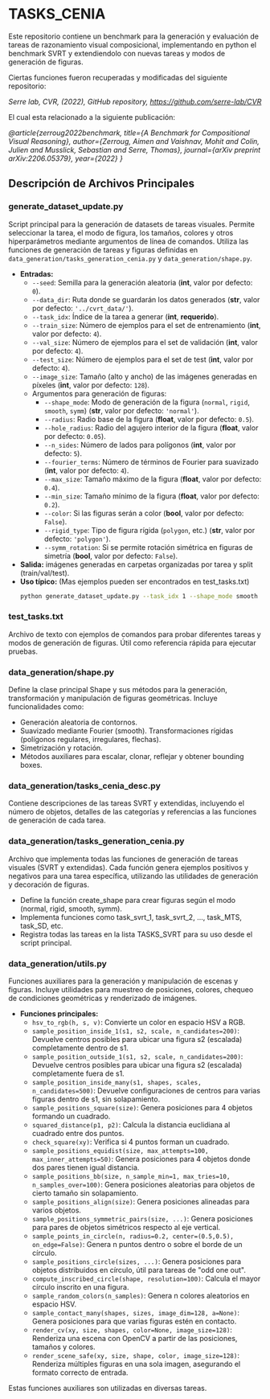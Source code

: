 # TASKS_CENIA

Este repositorio contiene un benchmark para la generación y evaluación de tareas de razonamiento visual composicional, implementando en python el benchmark SVRT y extendiendolo con nuevas tareas y modos de generación de figuras.

Ciertas funciones fueron recuperadas y modificadas del siguiente repositorio:

<cite> Serre lab, CVR, (2022), GitHub repository, https://github.com/serre-lab/CVR </cite>

El cual esta relacionado a la siguiente publicación:

 <cite>@article{zerroug2022benchmark,
  title={A Benchmark for Compositional Visual Reasoning},
  author={Zerroug, Aimen and Vaishnav, Mohit and Colin, Julien and Musslick, Sebastian and Serre, Thomas},
  journal={arXiv preprint arXiv:2206.05379},
  year={2022}
}</cite>

## Descripción de Archivos Principales

### generate_dataset_update.py

Script principal para la generación de datasets de tareas visuales. Permite seleccionar la tarea, el modo de figura, los tamaños, colores y otros hiperparámetros mediante argumentos de línea de comandos. Utiliza las funciones de generación de tareas y figuras definidas en `data_generation/tasks_generation_cenia.py` y `data_generation/shape.py`.

- **Entradas:**
  - `--seed`: Semilla para la generación aleatoria (**int**, valor por defecto: `0`).
  - `--data_dir`: Ruta donde se guardarán los datos generados (**str**, valor por defecto: `'../cvrt_data/'`).
  - `--task_idx`: Índice de la tarea a generar (**int**, **requerido**).
  - `--train_size`: Número de ejemplos para el set de entrenamiento (**int**, valor por defecto: `4`).
  - `--val_size`: Número de ejemplos para el set de validación (**int**, valor por defecto: `4`).
  - `--test_size`: Número de ejemplos para el set de test (**int**, valor por defecto: `4`).
  - `--image_size`: Tamaño (alto y ancho) de las imágenes generadas en píxeles (**int**, valor por defecto: `128`).
  - Argumentos para generación de figuras:
    - `--shape_mode`: Modo de generación de la figura (`normal`, `rigid`, `smooth`, `symm`) (**str**, valor por defecto: `'normal'`).
    - `--radius`: Radio base de la figura (**float**, valor por defecto: `0.5`).
    - `--hole_radius`: Radio del agujero interior de la figura (**float**, valor por defecto: `0.05`).
    - `--n_sides`: Número de lados para polígonos (**int**, valor por defecto: `5`).
    - `--fourier_terms`: Número de términos de Fourier para suavizado (**int**, valor por defecto: `4`).
    - `--max_size`: Tamaño máximo de la figura (**float**, valor por defecto: `0.4`).
    - `--min_size`: Tamaño mínimo de la figura (**float**, valor por defecto: `0.2`).
    - `--color`: Si las figuras serán a color (**bool**, valor por defecto: `False`).
    - `--rigid_type`: Tipo de figura rígida (`polygon`, etc.) (**str**, valor por defecto: `'polygon'`).
    - `--symm_rotation`: Si se permite rotación simétrica en figuras de simetría (**bool**, valor por defecto: `False`).
- **Salida:** imágenes generadas en carpetas organizadas por tarea y split (train/val/test).
- **Uso típico:** (Mas ejemplos pueden ser encontrados en test_tasks.txt)  
  ```sh
  python generate_dataset_update.py --task_idx 1 --shape_mode smooth --fourier_terms 10 --data_dir "dir"

### test_tasks.txt

Archivo de texto con ejemplos de comandos para probar diferentes tareas y modos de generación de figuras. Útil como referencia rápida para ejecutar pruebas.

### data_generation/shape.py

Define la clase principal Shape y sus métodos para la generación, transformación y manipulación de figuras geométricas. Incluye funcionalidades como:

- Generación aleatoria de contornos.
- Suavizado mediante Fourier (smooth).
Transformaciones rígidas (polígonos regulares, irregulares, flechas).
- Simetrización y rotación.
- Métodos auxiliares para escalar, clonar, reflejar y obtener bounding boxes.

### data_generation/tasks_cenia_desc.py
Contiene descripciones de las tareas SVRT y extendidas, incluyendo el número de objetos, detalles de las categorías y referencias a las funciones de generación de cada tarea.

### data_generation/tasks_generation_cenia.py
Archivo que implementa todas las funciones de generación de tareas visuales (SVRT y extendidas). Cada función genera ejemplos positivos y negativos para una tarea específica, utilizando las utilidades de generación y decoración de figuras.

- Define la función create_shape para crear figuras según el modo (normal, rigid, smooth, symm).
- Implementa funciones como task_svrt_1, task_svrt_2, ..., task_MTS, task_SD, etc.
- Registra todas las tareas en la lista TASKS_SVRT para su uso desde el script principal.
### data_generation/utils.py
Funciones auxiliares para la generación y manipulación de escenas y figuras. Incluye utilidades para muestreo de posiciones, colores, chequeo de condiciones geométricas y renderizado de imágenes.

- **Funciones principales:**
  - `hsv_to_rgb(h, s, v)`: Convierte un color en espacio HSV a RGB.
  - `sample_position_inside_1(s1, s2, scale, n_candidates=200)`: Devuelve centros posibles para ubicar una figura s2 (escalada) completamente dentro de s1.
  - `sample_position_outside_1(s1, s2, scale, n_candidates=200)`: Devuelve centros posibles para ubicar una figura s2 (escalada) completamente fuera de s1.
  - `sample_position_inside_many(s1, shapes, scales, n_candidates=500)`: Devuelve configuraciones de centros para varias figuras dentro de s1, sin solapamiento.
  - `sample_positions_square(size)`: Genera posiciones para 4 objetos formando un cuadrado.
  - `squared_distance(p1, p2)`: Calcula la distancia euclidiana al cuadrado entre dos puntos.
  - `check_square(xy)`: Verifica si 4 puntos forman un cuadrado.
  - `sample_positions_equidist(size, max_attempts=100, max_inner_attempts=50)`: Genera posiciones para 4 objetos donde dos pares tienen igual distancia.
  - `sample_positions_bb(size, n_sample_min=1, max_tries=10, n_samples_over=100)`: Genera posiciones aleatorias para objetos de cierto tamaño sin solapamiento.
  - `sample_positions_align(size)`: Genera posiciones alineadas para varios objetos.
  - `sample_positions_symmetric_pairs(size, ...)`: Genera posiciones para pares de objetos simétricos respecto al eje vertical.
  - `sample_points_in_circle(n, radius=0.2, center=(0.5,0.5), on_edge=False)`: Genera n puntos dentro o sobre el borde de un círculo.
  - `sample_positions_circle(sizes, ...)`: Genera posiciones para objetos distribuidos en círculo, útil para tareas de "odd one out".
  - `compute_inscribed_circle(shape, resolution=100)`: Calcula el mayor círculo inscrito en una figura.
  - `sample_random_colors(n_samples)`: Genera n colores aleatorios en espacio HSV.
  - `sample_contact_many(shapes, sizes, image_dim=128, a=None)`: Genera posiciones para que varias figuras estén en contacto.
  - `render_cv(xy, size, shapes, color=None, image_size=128)`: Renderiza una escena con OpenCV a partir de las posiciones, tamaños y colores.
  - `render_scene_safe(xy, size, shape, color, image_size=128)`: Renderiza múltiples figuras en una sola imagen, asegurando el formato correcto de entrada.

Estas funciones auxiliares son utilizadas en diversas tareas.



